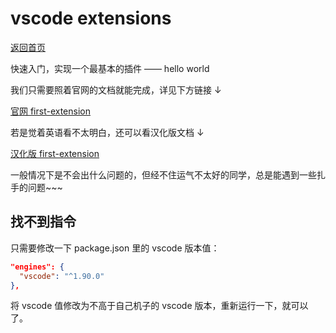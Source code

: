 # vscode extensions

[返回首页](/README.md)

快速入门，实现一个最基本的插件 —— hello world

我们只需要照着官网的文档就能完成，详见下方链接 ↓

[官网 first-extension](https://code.visualstudio.com/api/get-started/your-first-extension)

若是觉着英语看不太明白，还可以看汉化版文档 ↓

[汉化版 first-extension](https://liiked.github.io/VS-Code-Extension-Doc-ZH/#/get-started/your-first-extension)

一般情况下是不会出什么问题的，但经不住运气不太好的同学，总是能遇到一些扎手的问题~~~

## 找不到指令

只需要修改一下 package.json 里的 vscode 版本值：

```json
"engines": {
  "vscode": "^1.90.0"
},
```

将 vscode 值修改为不高于自己机子的 vscode 版本，重新运行一下，就可以了。
